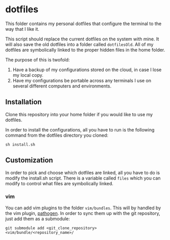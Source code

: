 # dotfiles

This folder contains my personal dotfiles that configure the terminal to the
way that I like it.

This script should replace the current dotfiles on the system with mine. It will
also save the old dotfiles into a folder called `dotfilesOld`. All of my
dotfiles are symbolically linked to the proper hidden files in the home folder.

The purpose of this is twofold:
1. Have a backup of my configurations stored on the cloud, in case I lose my
   local copy.
2. Have my configurations be portable across any terminals I use on several
   different computers and environments.

## Installation
Clone this repository into your home folder if you would like to use my
dotfiles.

In order to install the configurations, all you have to run is the following
command from the dotfiles directory you cloned:

`sh install.sh`


## Customization
In order to pick and choose which dotfiles are linked, all you have to do is
modify the install.sh script. There is a variable called `files` which you
can modify to control what files are symbolically linked.

### vim
You can add vim plugins to the folder `vim/bundles`. This will by handled by the
vim plugin, [pathogen](https://github.com/tpope/vim-pathogen). In order to sync
them up with the git repository, just add them as a submodule:

`git submodule add <git_clone_repository> <vim/bundle/<repository_name>/`

